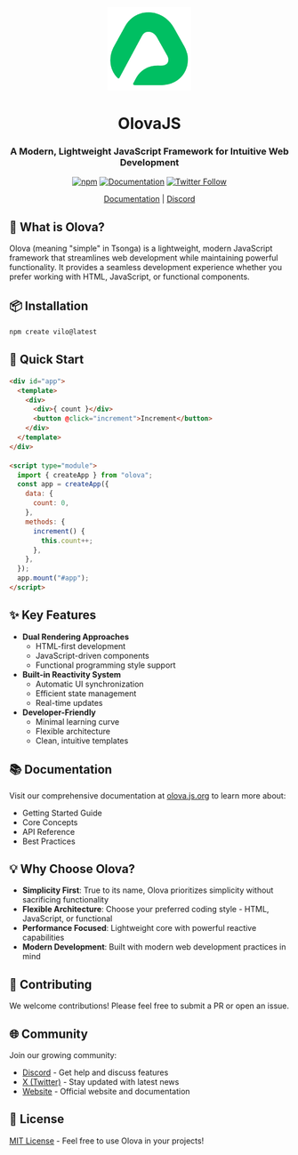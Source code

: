 <div align="center">
<img src="assets/olova.png" width="150" alt="OlovaJS Logo">

# OlovaJS

### A Modern, Lightweight JavaScript Framework for Intuitive Web Development

[![npm](https://img.shields.io/npm/v/olova)](https://www.npmjs.com/package/olova)
[![Documentation](https://img.shields.io/badge/documentation-yes-brightgreen)](https://olova.js.org/Introduction.html)
[![Twitter Follow](https://img.shields.io/twitter/follow/olova_js?style=social)](https://x.com/olova_js)

[Documentation](https://olova.js.org/Introduction.html) | [Discord](https://discord.gg/ZUcKggZhga)

</div>

## 🌟 What is Olova?

Olova (meaning "simple" in Tsonga) is a lightweight, modern JavaScript framework that streamlines web development while maintaining powerful functionality. It provides a seamless development experience whether you prefer working with HTML, JavaScript, or functional components.

## 📦 Installation

```bash
npm create vilo@latest
```

## 🚀 Quick Start

```html
<div id="app">
  <template>
    <div>
      <div>{ count }</div>
      <button @click="increment">Increment</button>
    </div>
  </template>
</div>

<script type="module">
  import { createApp } from "olova";
  const app = createApp({
    data: {
      count: 0,
    },
    methods: {
      increment() {
        this.count++;
      },
    },
  });
  app.mount("#app");
</script>
```

## ✨ Key Features

- **Dual Rendering Approaches**
  - HTML-first development
  - JavaScript-driven components
  - Functional programming style support
- **Built-in Reactivity System**
  - Automatic UI synchronization
  - Efficient state management
  - Real-time updates
- **Developer-Friendly**
  - Minimal learning curve
  - Flexible architecture
  - Clean, intuitive templates

## 📚 Documentation

Visit our comprehensive documentation at [olova.js.org](https://olova.js.org/Introduction.html) to learn more about:

- Getting Started Guide
- Core Concepts
- API Reference
- Best Practices

## 💡 Why Choose Olova?

- **Simplicity First**: True to its name, Olova prioritizes simplicity without sacrificing functionality
- **Flexible Architecture**: Choose your preferred coding style - HTML, JavaScript, or functional
- **Performance Focused**: Lightweight core with powerful reactive capabilities
- **Modern Development**: Built with modern web development practices in mind

## 🤝 Contributing

We welcome contributions! Please feel free to submit a PR or open an issue.

## 🌐 Community

Join our growing community:

- [Discord](https://discord.gg/ZUcKggZhga) - Get help and discuss features
- [X (Twitter)](https://x.com/olova_js) - Stay updated with latest news
- [Website](https://olova.js.org) - Official website and documentation

## 📄 License

[MIT License](LICENSE) - Feel free to use Olova in your projects!
